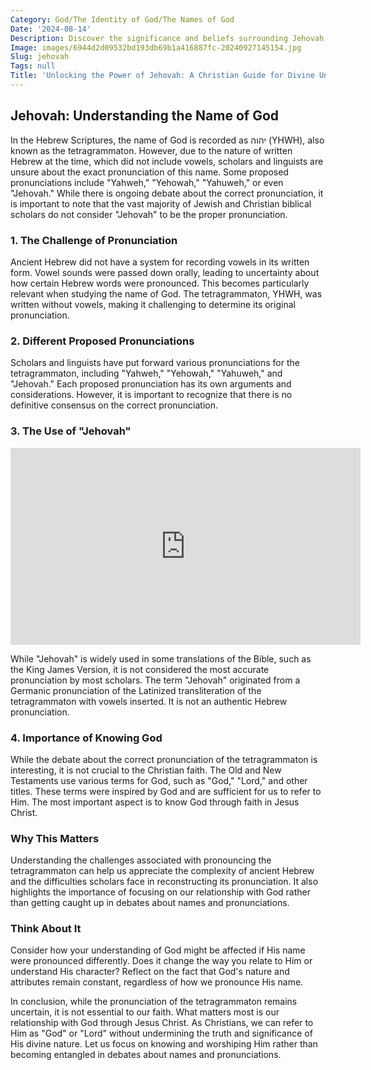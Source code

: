 ```yaml
---
Category: God/The Identity of God/The Names of God
Date: '2024-08-14'
Description: Discover the significance and beliefs surrounding Jehovah in this insightful article. Uncover the depths of Jehovah's role and importance in various religious contexts.
Image: images/6944d2d09532bd193db69b1a416887fc-20240927145154.jpg
Slug: jehovah
Tags: null
Title: 'Unlocking the Power of Jehovah: A Christian Guide for Divine Understanding'
---
```


## Jehovah: Understanding the Name of God

In the Hebrew Scriptures, the name of God is recorded as יהוה (YHWH), also known as the tetragrammaton. However, due to the nature of written Hebrew at the time, which did not include vowels, scholars and linguists are unsure about the exact pronunciation of this name. Some proposed pronunciations include "Yahweh," "Yehowah," "Yahuweh," or even "Jehovah." While there is ongoing debate about the correct pronunciation, it is important to note that the vast majority of Jewish and Christian biblical scholars do not consider "Jehovah" to be the proper pronunciation.

### 1. The Challenge of Pronunciation

Ancient Hebrew did not have a system for recording vowels in its written form. Vowel sounds were passed down orally, leading to uncertainty about how certain Hebrew words were pronounced. This becomes particularly relevant when studying the name of God. The tetragrammaton, YHWH, was written without vowels, making it challenging to determine its original pronunciation.

### 2. Different Proposed Pronunciations

Scholars and linguists have put forward various pronunciations for the tetragrammaton, including "Yahweh," "Yehowah," "Yahuweh," and "Jehovah." Each proposed pronunciation has its own arguments and considerations. However, it is important to recognize that there is no definitive consensus on the correct pronunciation.

### 3. The Use of "Jehovah"


<iframe width="560" height="315" src="https://www.youtube.com/embed/B_64Y3c9cvk" frameborder="0" allow="autoplay; encrypted-media" allowfullscreen></iframe>


While "Jehovah" is widely used in some translations of the Bible, such as the King James Version, it is not considered the most accurate pronunciation by most scholars. The term "Jehovah" originated from a Germanic pronunciation of the Latinized transliteration of the tetragrammaton with vowels inserted. It is not an authentic Hebrew pronunciation.

### 4. Importance of Knowing God

While the debate about the correct pronunciation of the tetragrammaton is interesting, it is not crucial to the Christian faith. The Old and New Testaments use various terms for God, such as "God," "Lord," and other titles. These terms were inspired by God and are sufficient for us to refer to Him. The most important aspect is to know God through faith in Jesus Christ.

### Why This Matters

Understanding the challenges associated with pronouncing the tetragrammaton can help us appreciate the complexity of ancient Hebrew and the difficulties scholars face in reconstructing its pronunciation. It also highlights the importance of focusing on our relationship with God rather than getting caught up in debates about names and pronunciations.

### Think About It

Consider how your understanding of God might be affected if His name were pronounced differently. Does it change the way you relate to Him or understand His character? Reflect on the fact that God's nature and attributes remain constant, regardless of how we pronounce His name.

In conclusion, while the pronunciation of the tetragrammaton remains uncertain, it is not essential to our faith. What matters most is our relationship with God through Jesus Christ. As Christians, we can refer to Him as "God" or "Lord" without undermining the truth and significance of His divine nature. Let us focus on knowing and worshiping Him rather than becoming entangled in debates about names and pronunciations.